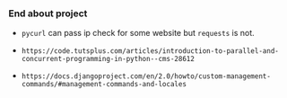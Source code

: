 ### End about project

* `pycurl` can pass ip check for some website but `requests` is not.

* `https://code.tutsplus.com/articles/introduction-to-parallel-and-concurrent-programming-in-python--cms-28612`

* `https://docs.djangoproject.com/en/2.0/howto/custom-management-commands/#management-commands-and-locales`